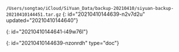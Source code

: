 `/Users/songtao/iCloud/SiYuan_Data/backup-20210410/siyuan-backup-20210410144451.tar.gz`
{: id="20210410144639-n2v7d2u" updated="20210410144640"}

{: id="20210410144641-i49w76l"}


{: id="20210410144639-nzonrdh" type="doc"}
